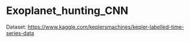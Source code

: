 # Exoplanet_hunting_CNN
Dataset: https://www.kaggle.com/keplersmachines/kepler-labelled-time-series-data
